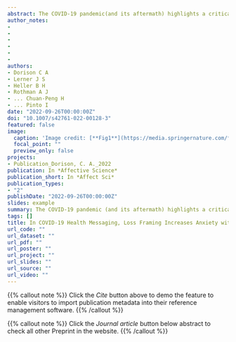 ```yaml
---
abstract: The COVID-19 pandemic(and its aftermath) highlights a critical need to communicate health information effectively to the global public.Given that subtle differences in information framing can have meaningful effects on behavior,behavioral science research highlights a pressing question:Is it more effective to frame COVID-19 health messages in terms of potential losses (e.g.,“If you do not practice these steps, you can endanger yourself and others”)or potential gains (e.g.,“If you practice these steps, you can protect yourself and others”)? Collecting data in 48 languages from 15,929 participants in 84 countries, we experimentally tested the effects of message framing on COVID-19-related judgments, intentions, and feelings.Loss-(vs. gain-) framed messages increased self-reported anxiety among participants cross-nationally with little-to-no impact on policy attitudes, behavioral intentions, or information seeking relevant to pandemic risks.These results were consistent across 84 countries, three variations of the message framing wording, and 560 data processing and analytic choices.Thus, results provide an empirical answer to a global communication question and highlight the emotional toll of loss-framed messages.Critically, this work demonstrates the importance of considering unintended affective consequences when evaluating nudge-style interventions.
author_notes:
- 
- 
- 
- 
- 
- 
authors:
- Dorison C A
- Lerner J S
- Heller B H
- Rothman A J
- ... Chuan-Peng H
- ... Pinto I
date: "2022-09-26T00:00:00Z"
doi: "10.1007/s42761-022-00128-3"
featured: false
image:
  caption: 'Image credit: [**Fig1**](https://media.springernature.com/full/springer-static/image/art%3A10.1007%2Fs42761-022-00128-3/MediaObjects/42761_2022_128_Fig1_HTML.png?as=webp)'
  focal_point: ""
  preview_only: false
projects:
- Publication_Dorison, C. A._2022
publication: In *Affective Science*
publication_short: In *Affect Sci*
publication_types: 
- "2"
publishDate: "2022-09-26T00:00:00Z"
slides: example
summary: The COVID-19 pandemic (and its aftermath) highlights a critical need to communicate health information effectively to the global public. 
tags: []
title: In COVID-19 Health Messaging, Loss Framing Increases Anxiety with Little-to-No Concomitant Benefits:Experimental Evidence from 84 Countries
url_code: ""
url_dataset: ""
url_pdf: ""
url_poster: ""
url_project: ""
url_slides: ""
url_source: ""
url_video: ""
---
```


{{% callout note %}}
Click the _Cite_ button above to demo the feature to enable visitors to import publication metadata into their reference management software.
{{% /callout %}}

{{% callout note %}}
Click the _Journal article_ button below abstract to check all other Preprint in the website.
{{% /callout %}}
